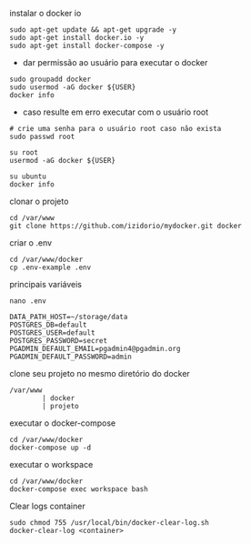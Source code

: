 instalar o docker io
```
sudo apt-get update && apt-get upgrade -y
sudo apt-get install docker.io -y
sudo apt-get install docker-compose -y
```
- dar permissão ao usuário para executar o docker
```
sudo groupadd docker
sudo usermod -aG docker ${USER}
docker info
```
- caso resulte em erro executar com o usuário root
```
# crie uma senha para o usuário root caso não exista
sudo passwd root

su root
usermod -aG docker ${USER}

su ubuntu
docker info
```

clonar o projeto
```
cd /var/www
git clone https://github.com/izidorio/mydocker.git docker
```

criar o .env
```
cd /var/www/docker
cp .env-example .env
```

principais variáveis
```
nano .env

DATA_PATH_HOST=~/storage/data
POSTGRES_DB=default
POSTGRES_USER=default
POSTGRES_PASSWORD=secret
PGADMIN_DEFAULT_EMAIL=pgadmin4@pgadmin.org
PGADMIN_DEFAULT_PASSWORD=admin
```

clone seu projeto no mesmo diretório do docker
```
/var/www
        | docker
        | projeto 
```

executar o docker-compose
```
cd /var/www/docker
docker-compose up -d
```

executar o workspace
```
cd /var/www/docker
docker-compose exec workspace bash
```


Clear logs container
```
sudo chmod 755 /usr/local/bin/docker-clear-log.sh
docker-clear-log <container>
```
